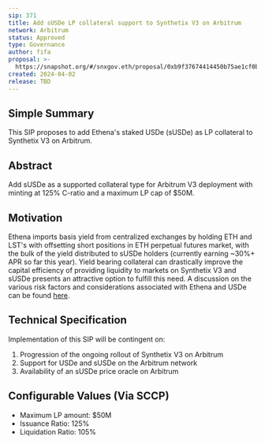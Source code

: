 ```yaml
---
sip: 371
title: Add sUSDe LP collateral support to Synthetix V3 on Arbitrum
network: Arbitrum
status: Approved
type: Governance
author: fifa
proposal: >-
  https://snapshot.org/#/snxgov.eth/proposal/0xb9f37674414450b75ae1cf0b68865f12427f51f6100b20d9f3838d0da6ad13a7
created: 2024-04-02
release: TBD
---
```


## Simple Summary
This SIP proposes to add Ethena's staked USDe (sUSDe) as LP collateral to Synthetix V3 on Arbitrum. 

## Abstract
Add sUSDe as a supported collateral type for Arbitrum V3 deployment with minting at 125% C-ratio and a maximum LP cap of $50M. 

## Motivation
Ethena imports basis yield from centralized exchanges by holding ETH and LST's with offsetting short positions in ETH perpetual futures market, with the bulk of the yield distributed to sUSDe holders (currently earning ~30%+ APR so far this year). Yield bearing collateral can drastically improve the capital efficiency of providing liquidity to markets on Synthetix V3 and sUSDe presents an attractive option to fulfill this need. A discussion on the various risk factors and considerations associated with Ethena and USDe can be found [here](https://forum.makerdao.com/t/morpho-spark-dai-vault-update-1-april-2024/24006#performance-and-pool-selection-1). 

## Technical Specification
Implementation of this SIP will be contingent on:
1) Progression of the ongoing rollout of Synthetix V3 on Arbitrum 
2) Support for USDe and sUSDe on the Arbitrum network
3) Availability of an sUSDe price oracle on Arbitrum

## Configurable Values (Via SCCP)
- Maximum LP amount: $50M
- Issuance Ratio: 125%
- Liquidation Ratio: 105%
